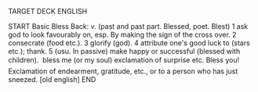 TARGET DECK
ENGLISH

START
Basic
Bless
Back: v. (past and past part. Blessed, poet. Blest) 1 ask god to look favourably on, esp. By making the sign of the cross over. 2 consecrate (food etc.). 3 glorify (god). 4 attribute one's good luck to (stars etc.); thank. 5 (usu. In passive) make happy or successful (blessed with children).  bless me (or my soul) exclamation of surprise etc. Bless you! Exclamation of endearment, gratitude, etc., or to a person who has just sneezed. [old english]
END
